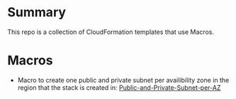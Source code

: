 # Summary

This repo is a collection of CloudFormation templates that use Macros. 

# Macros

- Macro to create one public and private subnet per availibility zone in the region that the stack is created in: [Public-and-Private-Subnet-per-AZ](https://github.com/mike-mosher/Cloudformation-Macros/Public-and-Private-Subnet-per-AZ)

